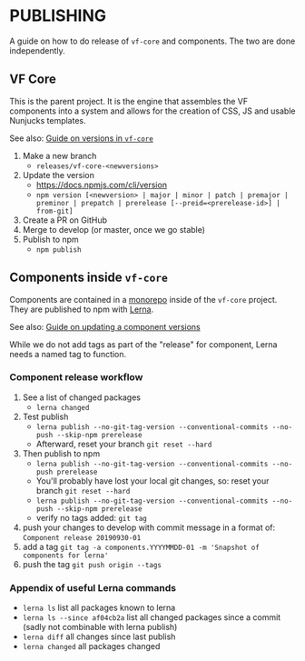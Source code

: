 # PUBLISHING

A guide on how to do release of `vf-core` and components. The two are done independently.

## VF Core

This is the parent project. It is the engine that assembles the VF components into a system 
and allows for the creation of CSS, JS and usable Nunjucks templates.

See also: [Guide on versions in `vf-core`](https://visual-framework.github.io/vf-welcome/developing/guidelines/versioning/)

1. Make a new branch
    - `releases/vf-core-<newversions>`
1. Update the version 
    - https://docs.npmjs.com/cli/version
    - `npm version [<newversion> | major | minor | patch | premajor | preminor | prepatch | prerelease [--preid=<prerelease-id>] | from-git]` 
1. Create a PR on GitHub
1. Merge to develop (or master, once we go stable)
1. Publish to npm
    - `npm publish`

## Components inside `vf-core`

Components are contained in a [monorepo](https://gomonorepo.org) inside of the `vf-core` project. They are published
to npm with [Lerna](https://github.com/lerna/lerna#about). 

See also: [Guide on updating a component versions](https://visual-framework.github.io/vf-welcome/developing/components/updating-a-component/)

While we do not add tags as part of the "release" for component, Lerna needs a named tag to function.

### Component release workflow

1. See a list of changed packages
    - `lerna changed`
1. Test publish 
    - `lerna publish --no-git-tag-version --conventional-commits --no-push --skip-npm prerelease `
    - Afterward, reset your branch `git reset --hard`
1. Then publish to npm
    - `lerna publish --no-git-tag-version --conventional-commits --no-push prerelease`
    - You'll probably have lost your local git changes, so: reset your branch `git reset --hard`
    - `lerna publish --no-git-tag-version --conventional-commits --no-push --skip-npm prerelease`
    - verify no tags added: `git tag`
1. push your changes to develop with commit message in a format of: `Component release 20190930-01`
1. add a tag `git tag -a components.YYYYMMDD-01 -m 'Snapshot of components for lerna'`
1. push the tag `git push origin --tags`

### Appendix of useful Lerna commands

- `lerna ls` list all packages known to lerna
- `lerna ls --since af04cb2a` list all changed packages since a commit (sadly not combinable with lerna publish)
- `lerna diff` all changes since last publish
- `lerna changed` all packages changed


